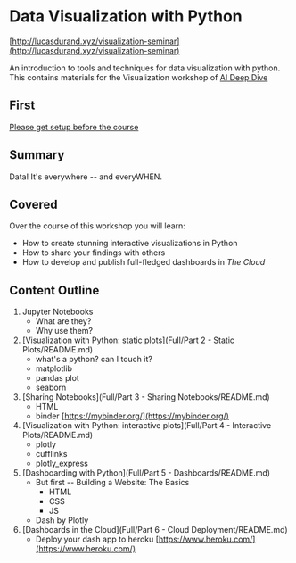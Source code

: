 # Data Visualization with Python

[http://lucasdurand.xyz/visualization-seminar](http://lucasdurand.xyz/visualization-seminar)

An introduction to tools and techniques for data visualization with 
python. This contains materials for the Visualization workshop of 
[AI Deep Dive](https://aideepdive.com/)

## First

[Please get setup before the course](README-setup.md)

## Summary

Data! It's everywhere -- and everyWHEN. 

## Covered

Over the course of this workshop you will learn:

* How to create stunning interactive visualizations in Python
* How to share your findings with others
* How to develop and publish full-fledged dashboards in *The Cloud*

## Content Outline

1. Jupyter Notebooks
	* What are they?
	* Why use them?
2. [Visualization with Python: static plots](Full/Part 2 - Static Plots/README.md)
	* what's a python? can I touch it?
	* matplotlib
	* pandas plot
	* seaborn
2. [Sharing Notebooks](Full/Part 3 - Sharing Notebooks/README.md)
	* HTML 
	* binder [https://mybinder.org/](https://mybinder.org/)
4. [Visualization with Python: interactive plots](Full/Part 4 - Interactive Plots/README.md)
	* plotly
	* cufflinks
	* plotly_express
5. [Dashboarding with Python](Full/Part 5 - Dashboards/README.md)
	* But first -- Building a Website: The Basics
		* HTML
		* CSS
		* JS
	* Dash by Plotly
6. [Dashboards in the Cloud](Full/Part 6 - Cloud Deployment/README.md)
	* Deploy your dash app to heroku [https://www.heroku.com/](https://www.heroku.com/)
